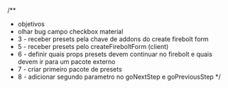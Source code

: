 /**
 * objetivos
 * olhar bug campo checkbox material
 * 3 - receber presets pela chave de addons do create firebolt form
 * 5 - receber presets pelo createFireboltForm (client)
 * 6 - definir quais props presets devem continuar no firebolt e quais devem ir para um pacote externo
 * 7 - criar primeiro pacote de presets
 * 8 - adicionar segundo parametro no goNextStep e goPreviousStep
 */